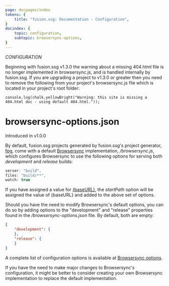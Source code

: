 ```yaml
---
page: docpages/index
tokens: {
    title: "fusion.ssg: Documentation - Configuration",
}
docindex: {
    topic: configuration,
    subtopic: browsersync-options,
}
---
```


<em>CONFIGURATION</em>

 <p class="warn">Beginning with fusion.ssg v1.3.0 the warning about a missing 404.html file is no longer implemented in browsersync.js, and is handled internally by fusion.ssg. If you are upgrading a project to v1.3.0 or greater then you need to remove the following from your project's browsersync.js file which is located in your project's root folder:</p>

`console.log(chalk.yellowBright("Warning: this site is missing a 404.html doc - using default 404.html."));`

# browsersync-options.json

<p class="ver">Introduced in v1.0.0</p>

By default, fusion.ssg projects generated by fusion.ssg's project generator, <a href="{baseURL}/docs/{docsCurrentVersion}/projectgenerator">fpg</a>, come with a default <a href="https://browsersync.io/">Browsersync</a> implementation, _/browsersync.js_, which configures Browsersync to use the following options for serving both _development_ and _release_ builds:

```javascript
server: "build",
files: "build/**",
watch: true
```

If you have assigned a value for <a href="{baseURL}/docs/{docsCurrentVersion}/configuration/fusionssg-configuration#baseurl">&lbrace;baseURL&rbrace;</a>, the _startPath_ option will be assigned the value of &lbrace;baseURL&rbrace; and added to the above set of options.

Should you have the need to modify Browsersync's default options, you can do so by adding options to the "development" and "release" properties found in the _/browsersync-options.json_ file. By default, both are empty:

```json
{
    "development": {
    },
    "release": {
    }
}
```
<p class="info">A complete list of configuration options is available at <a href="https://browsersync.io/docs/options">Browsersync options</a>.</p>

<p class="info">If you have the need to make major changes to Browsersync's configuration, it might be better to consider creating your own Browsersync implementation to replace the default implementation.</p>
